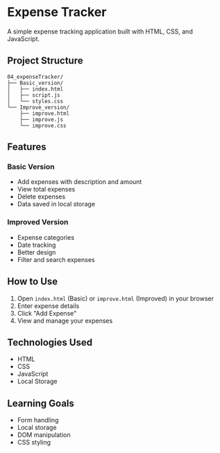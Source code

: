 # Expense Tracker

A simple expense tracking application built with HTML, CSS, and JavaScript.

## Project Structure

```
04_expenseTracker/
├── Basic_version/
│   ├── index.html
│   ├── script.js
│   └── styles.css
└── Improve_version/
    ├── improve.html
    ├── improve.js
    └── improve.css
```

## Features

### Basic Version
- Add expenses with description and amount
- View total expenses
- Delete expenses
- Data saved in local storage

### Improved Version
- Expense categories
- Date tracking
- Better design
- Filter and search expenses

## How to Use

1. Open `index.html` (Basic) or `improve.html` (Improved) in your browser
2. Enter expense details
3. Click "Add Expense"
4. View and manage your expenses

## Technologies Used
- HTML
- CSS
- JavaScript
- Local Storage

## Learning Goals
- Form handling
- Local storage
- DOM manipulation
- CSS styling
